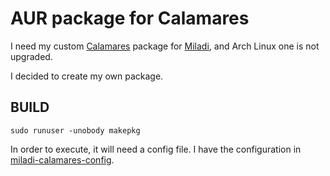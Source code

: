 # AUR package for Calamares

I need my custom [Calamares](https://codeberg.org/Calamares/calamares) package for [Miladi](https://github.com/yuki/miladi), and Arch Linux one is not upgraded.

I decided to create my own package.

## BUILD

```
sudo runuser -unobody makepkg
```

In order to execute, it will need a config file. I have the configuration in [miladi-calamares-config](https://github.com/yuki/miladi-calamares-config).
